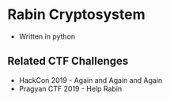 # Rabin Cryptosystem
- Written in python

## Related CTF Challenges
- HackCon 2019 - Again and Again and Again
- Pragyan CTF 2019 - Help Rabin
